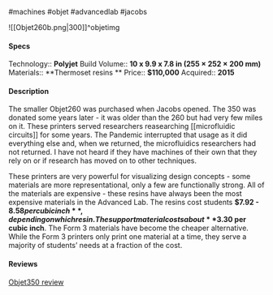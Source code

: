 #machines #objet #advancedlab #jacobs 

![[Objet260b.png|300]]^objetimg

#### Specs
Technology:: **Polyjet**
Build Volume:: **10 x 9.9 x 7.8 in (255 × 252 × 200 mm)**
Materials:: **Thermoset resins **
Price:: **$110,000**
Acquired:: **2015**

#### Description 
The smaller Objet260 was purchased when Jacobs opened. The 350 was donated some years later - it was older than the 260 but had very few miles on it. These printers served researchers reasearching [[microfluidic circuits]] for some years. The Pandemic interrupted that usage as it did everything else and, when we returned, the microfluidics researchers had not returned. I have not heard if they have machines of their own that they rely on or if research has moved on to other techniques.

These printers are very powerful for visualizing design concepts - some materials are more representational, only a few are functionally strong. All of the materials are expensive - these resins have always been the most expensive materials in the Advanced Lab. The resins cost students **$7.92 - $8.58 per cubic inch**, depending on which resin. The support material costs about **$3.30 per cubic inch**. The Form 3 materials have become the cheaper alternative. While the Form 3 printers only print one material at a time, they serve a majority of students’ needs at a fraction of the cost. 

#### Reviews
[Objet350 review](https://www.aniwaa.com/product/3d-printers/stratasys-objet350-connex2/)